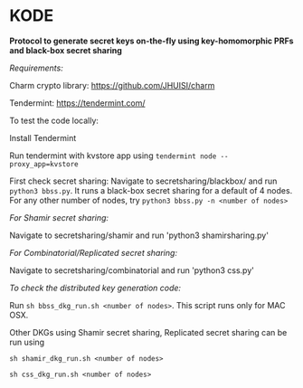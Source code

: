 # KODE 

**Protocol to generate secret keys on-the-fly using key-homomorphic PRFs and black-box secret sharing** 

*Requirements:*

Charm crypto library: https://github.com/JHUISI/charm

Tendermint: https://tendermint.com/ 

To test the code locally:

Install Tendermint

Run tendermint with kvstore app using `tendermint node --proxy_app=kvstore`

First check secret sharing:
Navigate to secretsharing/blackbox/ and run `python3 bbss.py`.
It runs a black-box secret sharing for a default of 4 nodes. 
For any other number of nodes, try `python3 bbss.py -n <number of nodes>`

*For Shamir secret sharing:*

Navigate to secretsharing/shamir and run 'python3 shamirsharing.py'

*For Combinatorial/Replicated secret sharing:*

Navigate to secretsharing/combinatorial and run 'python3 css.py'


*To check the distributed key generation code:*


Run `sh bbss_dkg_run.sh <number of nodes>`. This script runs only for MAC OSX. 


Other DKGs using Shamir secret sharing, Replicated secret sharing can be run using 

`sh shamir_dkg_run.sh <number of nodes>`

`sh css_dkg_run.sh <number of nodes>`
